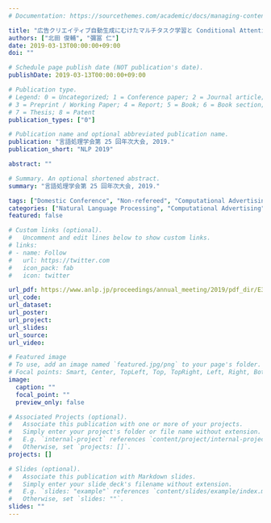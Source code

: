 ```yaml
---
# Documentation: https://sourcethemes.com/academic/docs/managing-content/

title: "広告クリエイティブ自動生成にむけたマルチタスク学習と Conditional Attention による CVR 予測"
authors: ["北田 俊輔", "彌冨 仁"]
date: 2019-03-13T00:00:00+09:00
doi: ""

# Schedule page publish date (NOT publication's date).
publishDate: 2019-03-13T00:00:00+09:00

# Publication type.
# Legend: 0 = Uncategorized; 1 = Conference paper; 2 = Journal article;
# 3 = Preprint / Working Paper; 4 = Report; 5 = Book; 6 = Book section;
# 7 = Thesis; 8 = Patent
publication_types: ["0"]

# Publication name and optional abbreviated publication name.
publication: "言語処理学会第 25 回年次大会, 2019."
publication_short: "NLP 2019"

abstract: ""

# Summary. An optional shortened abstract.
summary: "言語処理学会第 25 回年次大会, 2019."

tags: ["Domestic Conference", "Non-refereed", "Computational Advertising"]
categories: ["Natural Language Processing", "Computational Advertising"]
featured: false

# Custom links (optional).
#   Uncomment and edit lines below to show custom links.
# links:
# - name: Follow
#   url: https://twitter.com
#   icon_pack: fab
#   icon: twitter

url_pdf: https://www.anlp.jp/proceedings/annual_meeting/2019/pdf_dir/E3-3.pdf
url_code:
url_dataset:
url_poster:
url_project:
url_slides:
url_source:
url_video:

# Featured image
# To use, add an image named `featured.jpg/png` to your page's folder. 
# Focal points: Smart, Center, TopLeft, Top, TopRight, Left, Right, BottomLeft, Bottom, BottomRight.
image:
  caption: ""
  focal_point: ""
  preview_only: false

# Associated Projects (optional).
#   Associate this publication with one or more of your projects.
#   Simply enter your project's folder or file name without extension.
#   E.g. `internal-project` references `content/project/internal-project/index.md`.
#   Otherwise, set `projects: []`.
projects: []

# Slides (optional).
#   Associate this publication with Markdown slides.
#   Simply enter your slide deck's filename without extension.
#   E.g. `slides: "example"` references `content/slides/example/index.md`.
#   Otherwise, set `slides: ""`.
slides: ""
---
```

